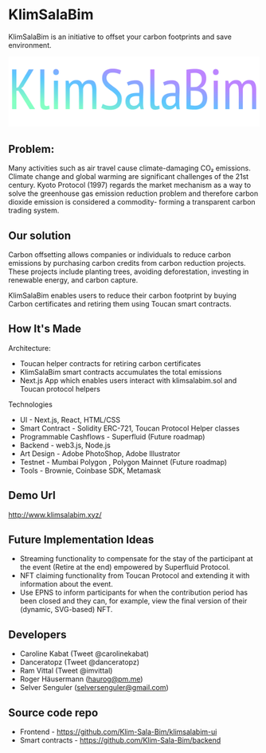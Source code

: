 # KlimSalaBim

KlimSalaBim is an initiative to offset your carbon footprints and save environment.

<img src="./KlimSalaBim.png"/>

## Problem:

Many activities such as air travel cause climate-damaging CO₂ emissions. Climate change and global warming are significant challenges of the 21st century. Kyoto Protocol (1997) regards the market mechanism as a way to solve the greenhouse gas emission reduction problem and therefore carbon dioxide emission is considered a commodity- forming a transparent carbon trading system.

## Our solution

Carbon offsetting allows companies or individuals to reduce carbon emissions by purchasing carbon credits from carbon reduction projects. These projects include planting trees, avoiding deforestation, investing in renewable energy, and carbon capture.

KlimSalaBim enables users to reduce their carbon footprint by buying Carbon certificates and retiring them using Toucan smart contracts.

## How It's Made

Architecture:

- Toucan helper contracts for retiring carbon certificates
- KlimSalaBim smart contracts accumulates the total emissions 
- Next.js App which enables users interact with klimsalabim.sol and Toucan protocol helpers

Technologies

- UI - Next.js, React, HTML/CSS
- Smart Contract - Solidity ERC-721, Toucan Protocol Helper classes
- Programmable Cashflows - Superfluid (Future roadmap)
- Backend - web3.js, Node.js
- Art Design - Adobe PhotoShop, Adobe Illustrator
- Testnet - Mumbai Polygon , Polygon Mainnet (Future roadmap)
- Tools - Brownie, Coinbase SDK, Metamask

## Demo Url

http://www.klimsalabim.xyz/

## Future Implementation Ideas

- Streaming functionality to compensate for the stay of the participant at the event (Retire at the end) empowered by Superfluid Protocol.
- NFT claiming functionality from Toucan Protocol and extending it with information about the event.
- Use EPNS to inform participants for when the contribution period has been closed and they can, for example, view the final version of their (dynamic, SVG-based) NFT.

## Developers
- Caroline Kabat (Tweet @carolinekabat)
- Danceratopz (Tweet @danceratopz)
- Ram Vittal (Tweet @imvittal)
- Roger Häusermann (haurog@pm.me)
- Selver Senguler (selversenguler@gmail.com)

## Source code repo

- Frontend - https://github.com/Klim-Sala-Bim/klimsalabim-ui
- Smart contracts - https://github.com/Klim-Sala-Bim/backend


